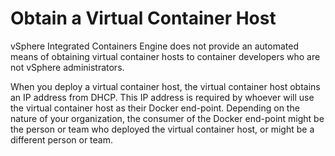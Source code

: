 # Obtain a Virtual Container Host #

vSphere Integrated Containers Engine does not provide an automated means of obtaining virtual container hosts to container developers who are not vSphere administrators.

When you deploy a virtual container host, the virtual container host obtains an IP address from DHCP. This IP address is required by whoever will use the virtual container host as their Docker end-point. Depending on the nature of your organization, the consumer of the Docker end-point might be the person or team who deployed the virtual container host, or might be a different person or team. 